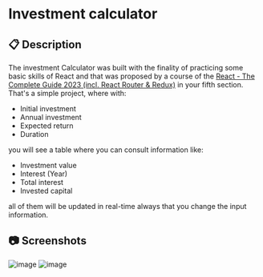 # Investment calculator

## 📋 Description
The investment Calculator was built with the finality of practicing some basic skills of React and that was proposed by a course of the [React - The Complete Guide 2023 (incl. React Router & Redux)](https://www.udemy.com/course/react-the-complete-guide-incl-redux/) in your fifth section. That's a simple project, where with:
  - Initial investment
  - Annual investment
  - Expected return
  - Duration
    
you will see a table where you can consult information like:
  - Investment value
  - Interest (Year)
  - Total interest
  - Invested capital
    
all of them will be updated in real-time always that you change the input information.

## 📷 Screenshots
![image](https://github.com/Augusto-DF/InvestimentCalculator/assets/30899404/ea6f1a57-7b8b-4804-9124-0c9a37a14d4f)
![image](https://github.com/Augusto-DF/InvestimentCalculator/assets/30899404/d3db415a-086a-4b7b-82bc-ce63fff2141b)



